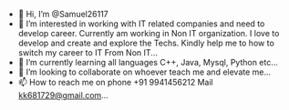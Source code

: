 - 👋 Hi, I’m @Samuel26117
- 👀 I’m interested in working with IT 
related companies and need to develop career.
Currently am working in Non IT organization.
I love to develop and create and explore the Techs.
Kindly help me to how to switch my career to IT
From Non IT...
- 🌱 I’m currently learning all languages C++,
Java, Mysql, Python etc...
- 💞️ I’m looking to collaborate on whoever teach me and elevate me...
- 📫 How to reach me on phone +91 9941456212 
Mail kk681729@gmail.com...

<!---
Samuel26117/Samuel26117 is a ✨ special ✨ repository because its `README.md` (this file) appears on your GitHub profile.
You can click the Preview link to take a look at your changes.
--->
